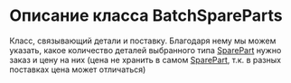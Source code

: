 # Описание класса BatchSpareParts
Класс, связывающий детали и поставку. Благодаря нему мы можем указать, какое количество деталей выбранного типа [SparePart](./sparePart.md "Класс SparePart") нужно заказ и цену на них (цена не хранить в самом [SparePart](./sparePart.md "Класс SparePart"), т.к. в разных поставках цена может отличаться)
